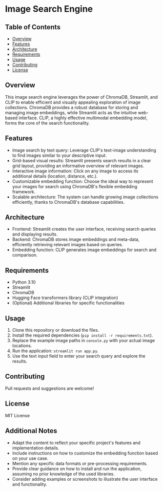 # Image Search Engine

## Table of Contents

- [Overview](#overview)
- [Features](#features)
- [Architecture](#architecture)
- [Requirements](#requirements)
- [Usage](#usage)
- [Contributing](#contributing)
- [License](#license)

## Overview

This image search engine leverages the power of ChromaDB, Streamlit, and CLIP to enable efficient and visually appealing exploration of image collections. ChromaDB provides a robust database for storing and managing image embeddings, while Streamlit acts as the intuitive web-based interface. CLIP, a highly effective multimodal embedding model, forms the core of the search functionality.

## Features

- Image search by text query: Leverage CLIP's text-image understanding to find images similar to your descriptive input.
- Grid-based visual results: Streamlit presents search results in a clear grid layout, providing an informative overview of relevant images.
- Interactive image information: Click on any image to access its additional details (location, distance, etc.).
- Customizable embedding function: Choose the ideal way to represent your images for search using ChromaDB's flexible embedding framework.
- Scalable architecture: The system can handle growing image collections efficiently, thanks to ChromaDB's database capabilities.

## Architecture

- Frontend: Streamlit creates the user interface, receiving search queries and displaying results.
- Backend: ChromaDB stores image embeddings and meta-data, efficiently retrieving relevant images based on queries.
- Embedding function: CLIP generates image embeddings for search and comparison.

## Requirements

- Python 3.10
- Streamlit
- ChromaDB
- Hugging Face transformers library (CLIP integration)
- (Optional) Additional libraries for specific functionalities

## Usage

1. Clone this repository or download the files.
2. Install the required dependencies (`pip install -r requirements.txt`).
3. Replace the example image paths in `console.py` with your actual image locations.
4. Run the application: `streamlit run app.py`.
6. Use the text input field to enter your search query and explore the results.

## Contributing

Pull requests and suggestions are welcome!

## License

MIT License

## Additional Notes

- Adapt the content to reflect your specific project's features and implementation details.
- Include instructions on how to customize the embedding function based on your use case.
- Mention any specific data formats or pre-processing requirements.
- Provide clear guidance on how to install and run the application, assuming no prior knowledge of the used libraries.
- Consider adding examples or screenshots to illustrate the user interface and functionality.
